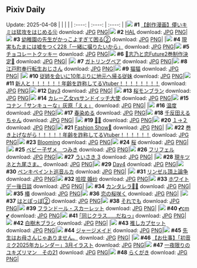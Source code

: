 ## Pixiv Daily
Update: 2025-04-08
|      |      |      |
| :----: | :----: | :----: |
|![](https://pixiv.microyu.workers.dev/c/240x480/img-master/img/2025/04/06/00/11/36/128997681_p0_master1200.jpg) **#1** [【創作漫画】儚いキミは猛攻をはじめる⑫](https://www.pixiv.net/artworks/128997681) download: [JPG](https://pixiv.microyu.workers.dev/img-original/img/2025/04/06/00/11/36/128997681_p0.jpg) [PNG](https://pixiv.microyu.workers.dev/img-original/img/2025/04/06/00/11/36/128997681_p0.png)|![](https://pixiv.microyu.workers.dev/c/240x480/img-master/img/2025/04/07/00/00/01/129038107_p0_master1200.jpg) **#2** [HAL](https://www.pixiv.net/artworks/129038107) download: [JPG](https://pixiv.microyu.workers.dev/img-original/img/2025/04/07/00/00/01/129038107_p0.jpg) [PNG](https://pixiv.microyu.workers.dev/img-original/img/2025/04/07/00/00/01/129038107_p0.png)|![](https://pixiv.microyu.workers.dev/c/240x480/img-master/img/2025/04/06/20/42/53/129029195_p0_master1200.jpg) **#3** [幼稚園の先生がかっこよすぎて困る②](https://www.pixiv.net/artworks/129029195) download: [JPG](https://pixiv.microyu.workers.dev/img-original/img/2025/04/06/20/42/53/129029195_p0.jpg) [PNG](https://pixiv.microyu.workers.dev/img-original/img/2025/04/06/20/42/53/129029195_p0.png)|
|![](https://pixiv.microyu.workers.dev/c/240x480/img-master/img/2025/04/06/18/00/17/129022541_p0_master1200.jpg) **#4** [現実もたまには嘘をつく228「一緒に撮りたいから」](https://www.pixiv.net/artworks/129022541) download: [JPG](https://pixiv.microyu.workers.dev/img-original/img/2025/04/06/18/00/17/129022541_p0.jpg) [PNG](https://pixiv.microyu.workers.dev/img-original/img/2025/04/06/18/00/17/129022541_p0.png)|![](https://pixiv.microyu.workers.dev/c/240x480/img-master/img/2025/04/06/00/00/14/128996836_p0_master1200.jpg) **#5** [チョコレートクッキー](https://www.pixiv.net/artworks/128996836) download: [JPG](https://pixiv.microyu.workers.dev/img-original/img/2025/04/06/00/00/14/128996836_p0.jpg) [PNG](https://pixiv.microyu.workers.dev/img-original/img/2025/04/06/00/00/14/128996836_p0.png)|![](https://pixiv.microyu.workers.dev/c/240x480/img-master/img/2025/04/06/00/20/08/128998019_p0_master1200.jpg) **#6** [🩵志乃と恋Future2巻制作決定🩷](https://www.pixiv.net/artworks/128998019) download: [JPG](https://pixiv.microyu.workers.dev/img-original/img/2025/04/06/00/20/08/128998019_p0.jpg) [PNG](https://pixiv.microyu.workers.dev/img-original/img/2025/04/06/00/20/08/128998019_p0.png)|
|![](https://pixiv.microyu.workers.dev/c/240x480/img-master/img/2025/04/07/00/00/11/129038204_p0_master1200.jpg) **#7** [ガトリングベア](https://www.pixiv.net/artworks/129038204) download: [JPG](https://pixiv.microyu.workers.dev/img-original/img/2025/04/07/00/00/11/129038204_p0.jpg) [PNG](https://pixiv.microyu.workers.dev/img-original/img/2025/04/07/00/00/11/129038204_p0.png)|![](https://pixiv.microyu.workers.dev/c/240x480/img-master/img/2025/04/07/16/18/17/129056641_p0_master1200.jpg) **#8** [江戸町奉行転生おじさん](https://www.pixiv.net/artworks/129056641) download: [JPG](https://pixiv.microyu.workers.dev/img-original/img/2025/04/07/16/18/17/129056641_p0.jpg) [PNG](https://pixiv.microyu.workers.dev/img-original/img/2025/04/07/16/18/17/129056641_p0.png)|![](https://pixiv.microyu.workers.dev/c/240x480/img-master/img/2025/04/06/00/03/22/128997295_p0_master1200.jpg) **#9** [猫猫](https://www.pixiv.net/artworks/128997295) download: [JPG](https://pixiv.microyu.workers.dev/img-original/img/2025/04/06/00/03/22/128997295_p0.jpg) [PNG](https://pixiv.microyu.workers.dev/img-original/img/2025/04/06/00/03/22/128997295_p0.png)|
|![](https://pixiv.microyu.workers.dev/c/240x480/img-master/img/2025/04/07/20/16/10/129063641_p0_master1200.jpg) **#10** [従姉を会いに10年ぶりに地元へ帰る従妹](https://www.pixiv.net/artworks/129063641) download: [JPG](https://pixiv.microyu.workers.dev/img-original/img/2025/04/07/20/16/10/129063641_p0.jpg) [PNG](https://pixiv.microyu.workers.dev/img-original/img/2025/04/07/20/16/10/129063641_p0.png)|![](https://pixiv.microyu.workers.dev/c/240x480/img-master/img/2025/04/06/21/21/16/129030858_p0_master1200.jpg) **#11** [新人と！！！！！！年齢を詐称してるVtuber！！！！！！！！](https://www.pixiv.net/artworks/129030858) download: [JPG](https://pixiv.microyu.workers.dev/img-original/img/2025/04/06/21/21/16/129030858_p0.jpg) [PNG](https://pixiv.microyu.workers.dev/img-original/img/2025/04/06/21/21/16/129030858_p0.png)|![](https://pixiv.microyu.workers.dev/c/240x480/img-master/img/2025/04/06/00/45/19/128999005_p0_master1200.jpg) **#12** [Day3](https://www.pixiv.net/artworks/128999005) download: [JPG](https://pixiv.microyu.workers.dev/img-original/img/2025/04/06/00/45/19/128999005_p0.jpg) [PNG](https://pixiv.microyu.workers.dev/img-original/img/2025/04/06/00/45/19/128999005_p0.png)|
|![](https://pixiv.microyu.workers.dev/c/240x480/img-master/img/2025/04/07/20/30/01/129064090_p0_master1200.jpg) **#13** [桜モンブラン](https://www.pixiv.net/artworks/129064090) download: [JPG](https://pixiv.microyu.workers.dev/img-original/img/2025/04/07/20/30/01/129064090_p0.jpg) [PNG](https://pixiv.microyu.workers.dev/img-original/img/2025/04/07/20/30/01/129064090_p0.png)|![](https://pixiv.microyu.workers.dev/c/240x480/img-master/img/2025/04/07/07/18/27/129047239_p0_master1200.jpg) **#14** [カレー乙女vsサンドイッチ大使](https://www.pixiv.net/artworks/129047239) download: [JPG](https://pixiv.microyu.workers.dev/img-original/img/2025/04/07/07/18/27/129047239_p0.jpg) [PNG](https://pixiv.microyu.workers.dev/img-original/img/2025/04/07/07/18/27/129047239_p0.png)|![](https://pixiv.microyu.workers.dev/c/240x480/img-master/img/2025/04/06/08/42/59/129007733_p0_master1200.jpg) **#15** [コナン「サンキューな」灰原「えぇ」](https://www.pixiv.net/artworks/129007733) download: [JPG](https://pixiv.microyu.workers.dev/img-original/img/2025/04/06/08/42/59/129007733_p0.jpg) [PNG](https://pixiv.microyu.workers.dev/img-original/img/2025/04/06/08/42/59/129007733_p0.png)|
|![](https://pixiv.microyu.workers.dev/c/240x480/img-master/img/2025/04/06/18/41/27/129024061_p0_master1200.jpg) **#16** [温度](https://www.pixiv.net/artworks/129024061) download: [JPG](https://pixiv.microyu.workers.dev/img-original/img/2025/04/06/18/41/27/129024061_p0.jpg) [PNG](https://pixiv.microyu.workers.dev/img-original/img/2025/04/06/18/41/27/129024061_p0.png)|![](https://pixiv.microyu.workers.dev/c/240x480/img-master/img/2025/04/07/00/00/10/129038193_p0_master1200.jpg) **#17** [春染める](https://www.pixiv.net/artworks/129038193) download: [JPG](https://pixiv.microyu.workers.dev/img-original/img/2025/04/07/00/00/10/129038193_p0.jpg) [PNG](https://pixiv.microyu.workers.dev/img-original/img/2025/04/07/00/00/10/129038193_p0.png)|![](https://pixiv.microyu.workers.dev/c/240x480/img-master/img/2025/04/06/00/03/14/128997283_p0_master1200.jpg) **#18** [千反田えるちゃん](https://www.pixiv.net/artworks/128997283) download: [JPG](https://pixiv.microyu.workers.dev/img-original/img/2025/04/06/00/03/14/128997283_p0.jpg) [PNG](https://pixiv.microyu.workers.dev/img-original/img/2025/04/06/00/03/14/128997283_p0.png)|
|![](https://pixiv.microyu.workers.dev/c/240x480/img-master/img/2025/04/06/00/00/12/128996813_p0_master1200.jpg) **#19** [🤲🌟](https://www.pixiv.net/artworks/128996813) download: [JPG](https://pixiv.microyu.workers.dev/img-original/img/2025/04/06/00/00/12/128996813_p0.jpg) [PNG](https://pixiv.microyu.workers.dev/img-original/img/2025/04/06/00/00/12/128996813_p0.png)|![](https://pixiv.microyu.workers.dev/c/240x480/img-master/img/2025/04/06/14/45/10/129016648_p0_master1200.jpg) **#20** [１→２](https://www.pixiv.net/artworks/129016648) download: [JPG](https://pixiv.microyu.workers.dev/img-original/img/2025/04/06/14/45/10/129016648_p0.jpg) [PNG](https://pixiv.microyu.workers.dev/img-original/img/2025/04/06/14/45/10/129016648_p0.png)|![](https://pixiv.microyu.workers.dev/c/240x480/img-master/img/2025/04/06/19/00/06/129024720_p0_master1200.jpg) **#21** [Fashion Show🌸](https://www.pixiv.net/artworks/129024720) download: [JPG](https://pixiv.microyu.workers.dev/img-original/img/2025/04/06/19/00/06/129024720_p0.jpg) [PNG](https://pixiv.microyu.workers.dev/img-original/img/2025/04/06/19/00/06/129024720_p0.png)|
|![](https://pixiv.microyu.workers.dev/c/240x480/img-master/img/2025/04/07/20/57/22/129065067_p0_master1200.jpg) **#22** [巻き上げながら！！！！！年齢を詐称してるVtuber！！！！！！](https://www.pixiv.net/artworks/129065067) download: [JPG](https://pixiv.microyu.workers.dev/img-original/img/2025/04/07/20/57/22/129065067_p0.jpg) [PNG](https://pixiv.microyu.workers.dev/img-original/img/2025/04/07/20/57/22/129065067_p0.png)|![](https://pixiv.microyu.workers.dev/c/240x480/img-master/img/2025/04/06/21/31/40/129031325_p0_master1200.jpg) **#23** [Blooming](https://www.pixiv.net/artworks/129031325) download: [JPG](https://pixiv.microyu.workers.dev/img-original/img/2025/04/06/21/31/40/129031325_p0.jpg) [PNG](https://pixiv.microyu.workers.dev/img-original/img/2025/04/06/21/31/40/129031325_p0.png)|![](https://pixiv.microyu.workers.dev/c/240x480/img-master/img/2025/04/06/00/00/17/128996852_p0_master1200.jpg) **#24** [桜](https://www.pixiv.net/artworks/128996852) download: [JPG](https://pixiv.microyu.workers.dev/img-original/img/2025/04/06/00/00/17/128996852_p0.jpg) [PNG](https://pixiv.microyu.workers.dev/img-original/img/2025/04/06/00/00/17/128996852_p0.png)|
|![](https://pixiv.microyu.workers.dev/c/240x480/img-master/img/2025/04/07/00/32/44/129039969_p0_master1200.jpg) **#25** [ベビー子ザメ　つみき](https://www.pixiv.net/artworks/129039969) download: [JPG](https://pixiv.microyu.workers.dev/img-original/img/2025/04/07/00/32/44/129039969_p0.jpg) [PNG](https://pixiv.microyu.workers.dev/img-original/img/2025/04/07/00/32/44/129039969_p0.png)|![](https://pixiv.microyu.workers.dev/c/240x480/img-master/img/2025/04/07/00/00/04/129038125_p0_master1200.jpg) **#26** [フリフェル](https://www.pixiv.net/artworks/129038125) download: [JPG](https://pixiv.microyu.workers.dev/img-original/img/2025/04/07/00/00/04/129038125_p0.jpg) [PNG](https://pixiv.microyu.workers.dev/img-original/img/2025/04/07/00/00/04/129038125_p0.png)|![](https://pixiv.microyu.workers.dev/c/240x480/img-master/img/2025/04/06/15/35/08/129018099_p0_master1200.jpg) **#27** [ういさき 3](https://www.pixiv.net/artworks/129018099) download: [JPG](https://pixiv.microyu.workers.dev/img-original/img/2025/04/06/15/35/08/129018099_p0.jpg) [PNG](https://pixiv.microyu.workers.dev/img-original/img/2025/04/06/15/35/08/129018099_p0.png)|
|![](https://pixiv.microyu.workers.dev/c/240x480/img-master/img/2025/04/07/06/14/36/129046309_p0_master1200.jpg) **#28** [現キツネと九尾さま。](https://www.pixiv.net/artworks/129046309) download: [JPG](https://pixiv.microyu.workers.dev/img-original/img/2025/04/07/06/14/36/129046309_p0.jpg) [PNG](https://pixiv.microyu.workers.dev/img-original/img/2025/04/07/06/14/36/129046309_p0.png)|![](https://pixiv.microyu.workers.dev/c/240x480/img-master/img/2025/04/07/00/44/35/129040368_p0_master1200.jpg) **#29** [Day4](https://www.pixiv.net/artworks/129040368) download: [JPG](https://pixiv.microyu.workers.dev/img-original/img/2025/04/07/00/44/35/129040368_p0.jpg) [PNG](https://pixiv.microyu.workers.dev/img-original/img/2025/04/07/00/44/35/129040368_p0.png)|![](https://pixiv.microyu.workers.dev/c/240x480/img-master/img/2025/04/06/00/04/43/128997363_p0_master1200.jpg) **#30** [ペンキペイント巡音ルカ](https://www.pixiv.net/artworks/128997363) download: [JPG](https://pixiv.microyu.workers.dev/img-original/img/2025/04/06/00/04/43/128997363_p0.jpg) [PNG](https://pixiv.microyu.workers.dev/img-original/img/2025/04/06/00/04/43/128997363_p0.png)|
|![](https://pixiv.microyu.workers.dev/c/240x480/img-master/img/2025/04/06/23/55/01/129037856_p0_master1200.jpg) **#31** [リンゼル頂上論争](https://www.pixiv.net/artworks/129037856) download: [JPG](https://pixiv.microyu.workers.dev/img-original/img/2025/04/06/23/55/01/129037856_p0.jpg) [PNG](https://pixiv.microyu.workers.dev/img-original/img/2025/04/06/23/55/01/129037856_p0.png)|![](https://pixiv.microyu.workers.dev/c/240x480/img-master/img/2025/04/07/13/37/54/129053591_p0_master1200.jpg) **#32** [哈捏 婚纱](https://www.pixiv.net/artworks/129053591) download: [JPG](https://pixiv.microyu.workers.dev/img-original/img/2025/04/07/13/37/54/129053591_p0.jpg) [PNG](https://pixiv.microyu.workers.dev/img-original/img/2025/04/07/13/37/54/129053591_p0.png)|![](https://pixiv.microyu.workers.dev/c/240x480/img-master/img/2025/04/06/00/11/00/128997656_p0_master1200.jpg) **#33** [ホワイトデー後日談](https://www.pixiv.net/artworks/128997656) download: [JPG](https://pixiv.microyu.workers.dev/img-original/img/2025/04/06/00/11/00/128997656_p0.jpg) [PNG](https://pixiv.microyu.workers.dev/img-original/img/2025/04/06/00/11/00/128997656_p0.png)|
|![](https://pixiv.microyu.workers.dev/c/240x480/img-master/img/2025/04/07/15/25/11/129028748_p0_master1200.jpg) **#34** [カンタレラ💙💜](https://www.pixiv.net/artworks/129028748) download: [JPG](https://pixiv.microyu.workers.dev/img-original/img/2025/04/07/15/25/11/129028748_p0.jpg) [PNG](https://pixiv.microyu.workers.dev/img-original/img/2025/04/07/15/25/11/129028748_p0.png)|![](https://pixiv.microyu.workers.dev/c/240x480/img-master/img/2025/04/06/22/39/02/129034406_p0_master1200.jpg) **#35** [椿](https://www.pixiv.net/artworks/129034406) download: [JPG](https://pixiv.microyu.workers.dev/img-original/img/2025/04/06/22/39/02/129034406_p0.jpg) [PNG](https://pixiv.microyu.workers.dev/img-original/img/2025/04/06/22/39/02/129034406_p0.png)|![](https://pixiv.microyu.workers.dev/c/240x480/img-master/img/2025/04/06/00/00/07/128996755_p0_master1200.jpg) **#36** [恋の桜咲く](https://www.pixiv.net/artworks/128996755) download: [JPG](https://pixiv.microyu.workers.dev/img-original/img/2025/04/06/00/00/07/128996755_p0.jpg) [PNG](https://pixiv.microyu.workers.dev/img-original/img/2025/04/06/00/00/07/128996755_p0.png)|
|![](https://pixiv.microyu.workers.dev/c/240x480/img-master/img/2025/04/06/19/44/12/129026505_p0_master1200.jpg) **#37** [はとぽっぽ②](https://www.pixiv.net/artworks/129026505) download: [JPG](https://pixiv.microyu.workers.dev/img-original/img/2025/04/06/19/44/12/129026505_p0.jpg) [PNG](https://pixiv.microyu.workers.dev/img-original/img/2025/04/06/19/44/12/129026505_p0.png)|![](https://pixiv.microyu.workers.dev/c/240x480/img-master/img/2025/04/06/19/58/27/129027058_p0_master1200.jpg) **#38** [それでも](https://www.pixiv.net/artworks/129027058) download: [JPG](https://pixiv.microyu.workers.dev/img-original/img/2025/04/06/19/58/27/129027058_p0.jpg) [PNG](https://pixiv.microyu.workers.dev/img-original/img/2025/04/06/19/58/27/129027058_p0.png)|![](https://pixiv.microyu.workers.dev/c/240x480/img-master/img/2025/04/06/02/35/31/129002122_p0_master1200.jpg) **#39** [フランドール・スカーレット](https://www.pixiv.net/artworks/129002122) download: [JPG](https://pixiv.microyu.workers.dev/img-original/img/2025/04/06/02/35/31/129002122_p0.jpg) [PNG](https://pixiv.microyu.workers.dev/img-original/img/2025/04/06/02/35/31/129002122_p0.png)|
|![](https://pixiv.microyu.workers.dev/c/240x480/img-master/img/2025/04/06/20/36/34/129028914_p0_master1200.jpg) **#40** [💕cm💕](https://www.pixiv.net/artworks/129028914) download: [JPG](https://pixiv.microyu.workers.dev/img-original/img/2025/04/06/20/36/34/129028914_p0.jpg) [PNG](https://pixiv.microyu.workers.dev/img-original/img/2025/04/06/20/36/34/129028914_p0.png)|![](https://pixiv.microyu.workers.dev/c/240x480/img-master/img/2025/04/07/17/12/48/129057876_p0_master1200.jpg) **#41** [｢同じクラス……だねっ｣](https://www.pixiv.net/artworks/129057876) download: [JPG](https://pixiv.microyu.workers.dev/img-original/img/2025/04/07/17/12/48/129057876_p0.jpg) [PNG](https://pixiv.microyu.workers.dev/img-original/img/2025/04/07/17/12/48/129057876_p0.png)|![](https://pixiv.microyu.workers.dev/c/240x480/img-master/img/2025/04/06/06/00/14/129005219_p0_master1200.jpg) **#42** [白樹木ブラシ](https://www.pixiv.net/artworks/129005219) download: [JPG](https://pixiv.microyu.workers.dev/img-original/img/2025/04/06/06/00/14/129005219_p0.jpg) [PNG](https://pixiv.microyu.workers.dev/img-original/img/2025/04/06/06/00/14/129005219_p0.png)|
|![](https://pixiv.microyu.workers.dev/c/240x480/img-master/img/2025/04/06/23/30/25/129036834_p0_master1200.jpg) **#43** [推しカプセット](https://www.pixiv.net/artworks/129036834) download: [JPG](https://pixiv.microyu.workers.dev/img-original/img/2025/04/06/23/30/25/129036834_p0.jpg) [PNG](https://pixiv.microyu.workers.dev/img-original/img/2025/04/06/23/30/25/129036834_p0.png)|![](https://pixiv.microyu.workers.dev/c/240x480/img-master/img/2025/04/07/00/00/10/129038197_p0_master1200.jpg) **#44** [ジャージメイド](https://www.pixiv.net/artworks/129038197) download: [JPG](https://pixiv.microyu.workers.dev/img-original/img/2025/04/07/00/00/10/129038197_p0.jpg) [PNG](https://pixiv.microyu.workers.dev/img-original/img/2025/04/07/00/00/10/129038197_p0.png)|![](https://pixiv.microyu.workers.dev/c/240x480/img-master/img/2025/04/06/00/00/10/128996791_p0_master1200.jpg) **#45** [先生はお母さんじゃありません。](https://www.pixiv.net/artworks/128996791) download: [JPG](https://pixiv.microyu.workers.dev/img-original/img/2025/04/06/00/00/10/128996791_p0.jpg) [PNG](https://pixiv.microyu.workers.dev/img-original/img/2025/04/06/00/00/10/128996791_p0.png)|
|![](https://pixiv.microyu.workers.dev/c/240x480/img-master/img/2025/04/06/08/01/15/129007102_p0_master1200.jpg) **#46** [【お仕事】「初音ミク2025年カレンダー」3月イラスト](https://www.pixiv.net/artworks/129007102) download: [JPG](https://pixiv.microyu.workers.dev/img-original/img/2025/04/06/08/01/15/129007102_p0.jpg) [PNG](https://pixiv.microyu.workers.dev/img-original/img/2025/04/06/08/01/15/129007102_p0.png)|![](https://pixiv.microyu.workers.dev/c/240x480/img-master/img/2025/04/07/07/05/10/129047067_p0_master1200.jpg) **#47** [一夜限りのユキズリマン　その21](https://www.pixiv.net/artworks/129047067) download: [JPG](https://pixiv.microyu.workers.dev/img-original/img/2025/04/07/07/05/10/129047067_p0.jpg) [PNG](https://pixiv.microyu.workers.dev/img-original/img/2025/04/07/07/05/10/129047067_p0.png)|![](https://pixiv.microyu.workers.dev/c/240x480/img-master/img/2025/04/06/21/12/09/129030481_p0_master1200.jpg) **#48** [らくがき](https://www.pixiv.net/artworks/129030481) download: [JPG](https://pixiv.microyu.workers.dev/img-original/img/2025/04/06/21/12/09/129030481_p0.jpg) [PNG](https://pixiv.microyu.workers.dev/img-original/img/2025/04/06/21/12/09/129030481_p0.png)|
